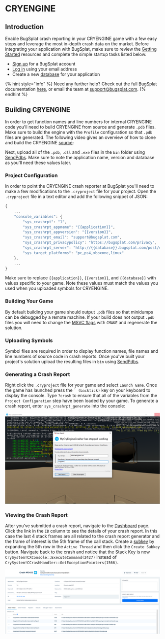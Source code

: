 # CRYENGINE

## Introduction

Enable BugSplat crash reporting in your CRYENGINE game with a few easy steps and leverage the most in-depth crash data on the market. Before integrating your application with BugSplat, make sure to review the [Getting Started](../../) resources and complete the simple startup tasks listed below.

* [Sign up](https://app.bugsplat.com/v2/sign-up) for a BugSplat account
* [Log in](https://app.bugsplat.com/auth0/login) using your email address
* Create a new [database](https://app.bugsplat.com/v2/company) for your application

{% hint style="info" %}
Need any further help? Check out the full BugSplat documentation [here](../../../../), or email the team at [support@bugsplat.com](mailto:support@bugsplat.com).
{% endhint %}

## Building CRYENGINE

In order to get function names and line numbers for internal CRYENGINE code you'll need to build CRYENGINE from source and generate `.pdb` files. Make sure to build the engine with the `Profile` configuration so that `.pdb` files are generated. The following video gives an overview of how to clone and build the CRYENGINE [source](https://github.com/CRYTEK/CRYENGINE):

Next, upload all of the `.pdb`, `.dll` and `.exe` files in the `bin` folder using [SendPdbs](../../../../education/faq/using-sendpdbs-to-automatically-upload-symbol-files.md). Make sure to note the application name, version and database as you'll need these values later.

### Project Configuration

In order to point the CRYENGINE crash reporter at BugSplat you'll need to make a few modifications to the `.cryproject` file for your project. Open the `.cryproject` file in a text editor and add the following snippet of JSON:

```javascript
{
    ...
    "console_variables": {
        "sys_crashrpt": "1",
        "sys_crashrpt_appname": "{{application}}",
        "sys_crashrpt_appversion": "{{version}}",
        "sys_crashrpt_email": "support@bugsplat.com",
        "sys_crashrpt_privacypolicy": "https://bugsplat.com/privacy",
        "sys_crashrpt_server": "http://{{database}}.bugsplat.com/post/cryengine/index.php",
        "sys_target_platforms": "pc,ps4,xboxone,linux"
    },
    ...
}
```

Make sure to replace `{{application}}`, `{{version}}`, and `{{database}}` with values specific to your game. Note these values must match the values you used when you uploaded symbols for CRYENGINE.

### Building Your Game

By default building your game should output `.pdb` files so that minidumps can be debugged by a remote machine. If your build does not output `.pdb` files you will need to change the [MSVC flags](https://github.com/CRYTEK/CRYENGINE/blob/release/Tools/CMake/CRYENGINE-MSVC.cmake) with `CMAKE` and regenerate the solution.

### Uploading Symbols

Symbol files are required in order to display function names, file names and line numbers of source code in crash reports. Once you've built your project's solution upload the resulting files in `bin` using [SendPdbs](../../../../education/faq/using-sendpdbs-to-automatically-upload-symbol-files.md).

### Generating a Crash Report

Right click the `.cryproject` file for your game and select `Launch Game`. Once the game has launched press the `` ` (backtick) `` key on your keyboard to display the console. Type `?crash` to ensure that all of the variables from the `Project Configuration` step have been loaded by your game. To generate a crash report, enter `sys_crashrpt_generate` into the console:

![BugSplat CRYENGINE crash dialog](../../../../.gitbook/assets/cryengine-crash.png)

### Viewing the Crash Report

After you've submitted a crash report, navigate to the [Dashboard](https://app.bugsplat.com/v2/dashboard) page. Click the link in the `ID` column to see the details of your crash report. In this case the last 4 stack frames are all related to the crash report generator and the frame of interest is the 5th frame of the call stack. Create a [subkey](../../../../education/how-tos/using-subkeying-to-find-difficult-crashes.md) by expanding the 5th row in the `Active Thread` and then click the `Create Subkey` button. Navigate back to the crash and notice that the Stack Key is now `CrySystem!CXConsole::ExecuteCommand(2427)` instead of `CrySystem!CCrashHandler::GetExceptionPointers(1566)`.

![BugSplat CRYENGINE crash details](../../../../.gitbook/assets/cryengine-crash-details.png)
